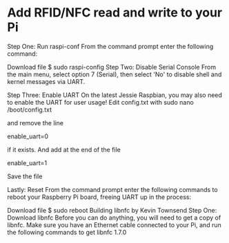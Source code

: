# Add RFID/NFC read and write to your Pi 

Step One: Run raspi-conf
From the command prompt enter the following command:

 Download file
$ sudo raspi-config
Step Two: Disable Serial Console
From the main menu, select option 7 (Serial), then select 'No' to disable shell and kernel messages via UART.

Step Three: Enable UART
On the latest Jessie Raspbian, you may also need to enable the UART for user usage! Edit config.txt with 
sudo nano /boot/config.txt

and remove the line

enable_uart=0

if it exists. And add at the end of the file

enable_uart=1

 Save the file

Lastly: Reset
From the command prompt enter the following commands to reboot your Raspberry Pi board, freeing UART up in the process:

 Download file
$ sudo reboot
Building libnfc by Kevin Townsend
Step One: Download libnfc
Before you can do anything, you will need to get a copy of libnfc. Make sure you have an Ethernet cable connected to your Pi, and run the following commands to get libnfc 1.7.0
